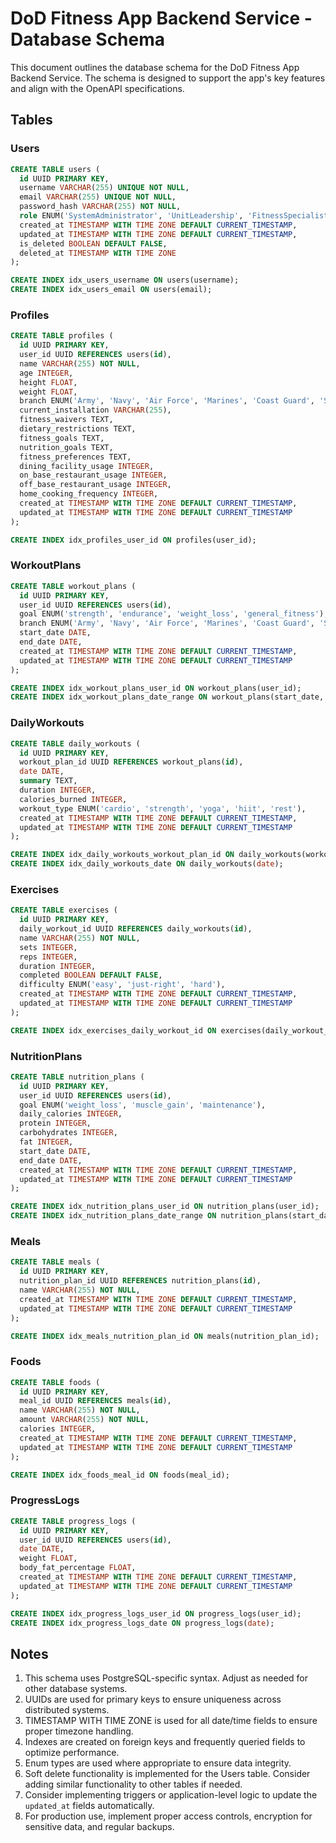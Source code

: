 # DoD Fitness App Backend Service - Database Schema

This document outlines the database schema for the DoD Fitness App Backend Service. The schema is designed to support the app's key features and align with the OpenAPI specifications.

## Tables

### Users

```sql
CREATE TABLE users (
  id UUID PRIMARY KEY,
  username VARCHAR(255) UNIQUE NOT NULL,
  email VARCHAR(255) UNIQUE NOT NULL,
  password_hash VARCHAR(255) NOT NULL,
  role ENUM('SystemAdministrator', 'UnitLeadership', 'FitnessSpecialist', 'NutritionSpecialist', 'BaseMember') NOT NULL,
  created_at TIMESTAMP WITH TIME ZONE DEFAULT CURRENT_TIMESTAMP,
  updated_at TIMESTAMP WITH TIME ZONE DEFAULT CURRENT_TIMESTAMP,
  is_deleted BOOLEAN DEFAULT FALSE,
  deleted_at TIMESTAMP WITH TIME ZONE
);

CREATE INDEX idx_users_username ON users(username);
CREATE INDEX idx_users_email ON users(email);
```

### Profiles

```sql
CREATE TABLE profiles (
  id UUID PRIMARY KEY,
  user_id UUID REFERENCES users(id),
  name VARCHAR(255) NOT NULL,
  age INTEGER,
  height FLOAT,
  weight FLOAT,
  branch ENUM('Army', 'Navy', 'Air Force', 'Marines', 'Coast Guard', 'Space Force'),
  current_installation VARCHAR(255),
  fitness_waivers TEXT,
  dietary_restrictions TEXT,
  fitness_goals TEXT,
  nutrition_goals TEXT,
  fitness_preferences TEXT,
  dining_facility_usage INTEGER,
  on_base_restaurant_usage INTEGER,
  off_base_restaurant_usage INTEGER,
  home_cooking_frequency INTEGER,
  created_at TIMESTAMP WITH TIME ZONE DEFAULT CURRENT_TIMESTAMP,
  updated_at TIMESTAMP WITH TIME ZONE DEFAULT CURRENT_TIMESTAMP
);

CREATE INDEX idx_profiles_user_id ON profiles(user_id);
```

### WorkoutPlans

```sql
CREATE TABLE workout_plans (
  id UUID PRIMARY KEY,
  user_id UUID REFERENCES users(id),
  goal ENUM('strength', 'endurance', 'weight_loss', 'general_fitness'),
  branch ENUM('Army', 'Navy', 'Air Force', 'Marines', 'Coast Guard', 'Space Force'),
  start_date DATE,
  end_date DATE,
  created_at TIMESTAMP WITH TIME ZONE DEFAULT CURRENT_TIMESTAMP,
  updated_at TIMESTAMP WITH TIME ZONE DEFAULT CURRENT_TIMESTAMP
);

CREATE INDEX idx_workout_plans_user_id ON workout_plans(user_id);
CREATE INDEX idx_workout_plans_date_range ON workout_plans(start_date, end_date);
```

### DailyWorkouts

```sql
CREATE TABLE daily_workouts (
  id UUID PRIMARY KEY,
  workout_plan_id UUID REFERENCES workout_plans(id),
  date DATE,
  summary TEXT,
  duration INTEGER,
  calories_burned INTEGER,
  workout_type ENUM('cardio', 'strength', 'yoga', 'hiit', 'rest'),
  created_at TIMESTAMP WITH TIME ZONE DEFAULT CURRENT_TIMESTAMP,
  updated_at TIMESTAMP WITH TIME ZONE DEFAULT CURRENT_TIMESTAMP
);

CREATE INDEX idx_daily_workouts_workout_plan_id ON daily_workouts(workout_plan_id);
CREATE INDEX idx_daily_workouts_date ON daily_workouts(date);
```

### Exercises

```sql
CREATE TABLE exercises (
  id UUID PRIMARY KEY,
  daily_workout_id UUID REFERENCES daily_workouts(id),
  name VARCHAR(255) NOT NULL,
  sets INTEGER,
  reps INTEGER,
  duration INTEGER,
  completed BOOLEAN DEFAULT FALSE,
  difficulty ENUM('easy', 'just-right', 'hard'),
  created_at TIMESTAMP WITH TIME ZONE DEFAULT CURRENT_TIMESTAMP,
  updated_at TIMESTAMP WITH TIME ZONE DEFAULT CURRENT_TIMESTAMP
);

CREATE INDEX idx_exercises_daily_workout_id ON exercises(daily_workout_id);
```

### NutritionPlans

```sql
CREATE TABLE nutrition_plans (
  id UUID PRIMARY KEY,
  user_id UUID REFERENCES users(id),
  goal ENUM('weight_loss', 'muscle_gain', 'maintenance'),
  daily_calories INTEGER,
  protein INTEGER,
  carbohydrates INTEGER,
  fat INTEGER,
  start_date DATE,
  end_date DATE,
  created_at TIMESTAMP WITH TIME ZONE DEFAULT CURRENT_TIMESTAMP,
  updated_at TIMESTAMP WITH TIME ZONE DEFAULT CURRENT_TIMESTAMP
);

CREATE INDEX idx_nutrition_plans_user_id ON nutrition_plans(user_id);
CREATE INDEX idx_nutrition_plans_date_range ON nutrition_plans(start_date, end_date);
```

### Meals

```sql
CREATE TABLE meals (
  id UUID PRIMARY KEY,
  nutrition_plan_id UUID REFERENCES nutrition_plans(id),
  name VARCHAR(255) NOT NULL,
  created_at TIMESTAMP WITH TIME ZONE DEFAULT CURRENT_TIMESTAMP,
  updated_at TIMESTAMP WITH TIME ZONE DEFAULT CURRENT_TIMESTAMP
);

CREATE INDEX idx_meals_nutrition_plan_id ON meals(nutrition_plan_id);
```

### Foods

```sql
CREATE TABLE foods (
  id UUID PRIMARY KEY,
  meal_id UUID REFERENCES meals(id),
  name VARCHAR(255) NOT NULL,
  amount VARCHAR(255) NOT NULL,
  calories INTEGER,
  created_at TIMESTAMP WITH TIME ZONE DEFAULT CURRENT_TIMESTAMP,
  updated_at TIMESTAMP WITH TIME ZONE DEFAULT CURRENT_TIMESTAMP
);

CREATE INDEX idx_foods_meal_id ON foods(meal_id);
```

### ProgressLogs

```sql
CREATE TABLE progress_logs (
  id UUID PRIMARY KEY,
  user_id UUID REFERENCES users(id),
  date DATE,
  weight FLOAT,
  body_fat_percentage FLOAT,
  created_at TIMESTAMP WITH TIME ZONE DEFAULT CURRENT_TIMESTAMP,
  updated_at TIMESTAMP WITH TIME ZONE DEFAULT CURRENT_TIMESTAMP
);

CREATE INDEX idx_progress_logs_user_id ON progress_logs(user_id);
CREATE INDEX idx_progress_logs_date ON progress_logs(date);
```

## Notes

1. This schema uses PostgreSQL-specific syntax. Adjust as needed for other database systems.
2. UUIDs are used for primary keys to ensure uniqueness across distributed systems.
3. TIMESTAMP WITH TIME ZONE is used for all date/time fields to ensure proper timezone handling.
4. Indexes are created on foreign keys and frequently queried fields to optimize performance.
5. Enum types are used where appropriate to ensure data integrity.
6. Soft delete functionality is implemented for the Users table. Consider adding similar functionality to other tables if needed.
7. Consider implementing triggers or application-level logic to update the `updated_at` fields automatically.
8. For production use, implement proper access controls, encryption for sensitive data, and regular backups.